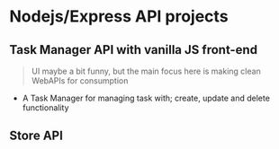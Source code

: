 # Nodejs/Express API projects

## Task Manager API with vanilla JS front-end
> UI maybe a bit funny, but the main focus here is making clean WebAPIs for consumption
* A Task Manager for managing task with; create, update and delete functionality

## Store API